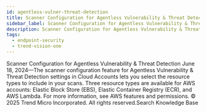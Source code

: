 ```yaml
---
id: agentless-vulner-threat-detection
title: Scanner Configuration for Agentless Vulnerability & Threat Detection
sidebar_label: Scanner Configuration for Agentless Vulnerability & Threat Detection
description: Scanner Configuration for Agentless Vulnerability & Threat Detection
tags:
  - endpoint-security
  - trend-vision-one
---
```


 Scanner Configuration for Agentless Vulnerability & Threat Detection June 18, 2024—The scanner configuration feature for Agentless Vulnerability & Threat Detection settings in Cloud Accounts lets you select the resource types to include in your scans. Three resource types are available for AWS accounts: Elastic Block Store (EBS), Elastic Container Registry (ECR), and AWS Lambda. For more information, see AWS features and permissions. © 2025 Trend Micro Incorporated. All rights reserved.Search Knowledge Base